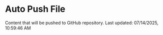 # Auto Push File

Content that will be pushed to GitHub repository.
Last updated: 07/14/2025, 10:59:46 AM